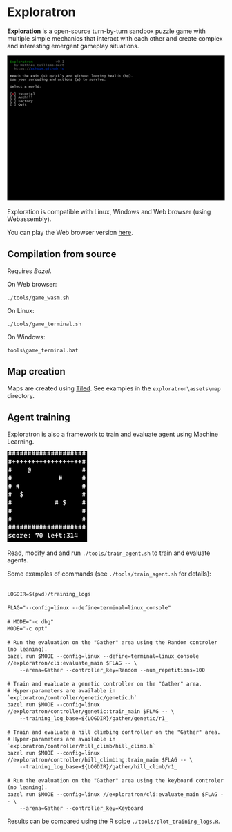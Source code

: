 # Exploratron

**Exploration** is a open-source turn-by-turn sandbox puzzle game with multiple simple mechanics that interact with each other and create complex and interesting emergent gameplay situations.

![](docs/game.gif)

Exploration is compatible with Linux, Windows and Web browser (using Webassembly).

You can play the Web browser version [here](https://achoum.github.io/exploratron).

## Compilation from source

Requires *Bazel*.

On Web browser: 

```shell
./tools/game_wasm.sh
```

On Linux: 

```shell
./tools/game_terminal.sh
```

On Windows: 

```shell
tools\game_terminal.bat
```

## Map creation

Maps are created using [Tiled](https://www.mapeditor.org/download.html). See examples in the `exploratron\assets\map` directory.

## Agent training

Exploratron is also a framework to train and evaluate agent using Machine Learning.

![](docs/agent_1.gif)

Read, modify and and run `./tools/train_agent.sh` to train and evaluate agents.

Some examples of commands (see `./tools/train_agent.sh` for details):

```shell

LOGDIR=$(pwd)/training_logs

FLAG="--config=linux --define=terminal=linux_console"

# MODE="-c dbg"
MODE="-c opt"

# Run the evaluation on the "Gather" area using the Random controler (no leaning).
bazel run $MODE --config=linux --define=terminal=linux_console //exploratron/cli:evaluate_main $FLAG -- \
    --arena=Gather --controller_key=Random --num_repetitions=100

# Train and evaluate a genetic controller on the "Gather" area.
# Hyper-parameters are available in `exploratron/controller/genetic/genetic.h`
bazel run $MODE --config=linux //exploratron/controller/genetic:train_main $FLAG -- \
    --training_log_base=${LOGDIR}/gather/genetic/r1_

# Train and evaluate a hill climbing controller on the "Gather" area.
# Hyper-parameters are available in `exploratron/controller/hill_climb/hill_climb.h`
bazel run $MODE --config=linux //exploratron/controller/hill_climbing:train_main $FLAG -- \
    --training_log_base=${LOGDIR}/gather/hill_climb/r1_

# Run the evaluation on the "Gather" area using the keyboard controler (no leaning).
bazel run $MODE --config=linux //exploratron/cli:evaluate_main $FLAG -- \
    --arena=Gather --controller_key=Keyboard
```

Results can be compared using the R scipe `./tools/plot_training_logs.R`.

